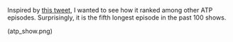 Inspired by [this tweet](https://twitter.com/caseyliss/status/905639864087007232), I wanted to see how it ranked among other ATP episodes. Surprisingly, it is the fifth longest episode in the past 100 shows.

(atp_show.png)
